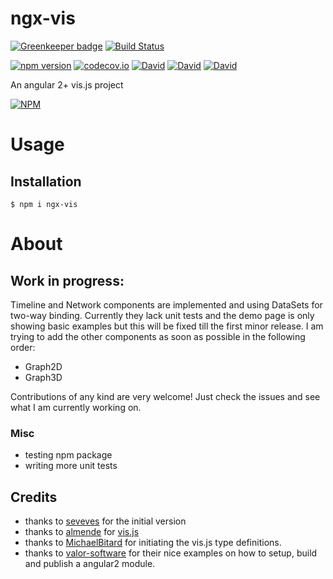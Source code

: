 # ngx-vis

[![Greenkeeper badge](https://badges.greenkeeper.io/hypery2k/ngx-vis.svg)](https://greenkeeper.io/)
[![Build Status](https://travis-ci.org/hypery2k/ngx-vis.svg?branch=develop)](https://travis-ci.org/hypery2k/ngx-vis)

[![npm version](https://badge.fury.io/js/ngx-vis.svg)](https://badge.fury.io/js/ngx-vis)
[![codecov.io](https://codecov.io/github/hypery2k/ngx-vis/coverage.svg?branch=master)](https://codecov.io/gh/hypery2k/ngx-vis?branch=master)
[![David](https://img.shields.io/david/hypery2k/ngx-vis.svg)]()
[![David](https://img.shields.io/david/dev/hypery2k/ngx-vis.svg)]()
[![David](https://img.shields.io/david/peer/hypery2k/ngx-vis.svg)]()

An angular 2+ vis.js project 

[![NPM](https://nodei.co/npm/ngx-vis.png?downloads=true&downloadRank=true&stars=true)](https://nodei.co/npm/ngx-vis/)

# Usage

## Installation

```
$ npm i ngx-vis
```

# About

## Work in progress:
Timeline and Network components are implemented and using DataSets for two-way binding.
Currently they lack unit tests and the demo page is only showing basic examples but this will be fixed till the first minor release.
I am trying to add the other components as soon as possible in the following order:
* Graph2D
* Graph3D

Contributions of any kind are very welcome! Just check the issues and see what I am currently working on.

### Misc
* testing npm package
* writing more unit tests

## Credits
* thanks to [seveves](https://github.com/seveves/angular-vis) for the initial version
* thanks to [almende](https://github.com/almende) for [vis.js](http://visjs.org/)
* thanks to [MichaelBitard](https://github.com/agileek/typings-vis) for initiating the vis.js type definitions.
* thanks to [valor-software](https://github.com/valor-software) for their nice examples on how to setup, build and publish a angular2 module.
